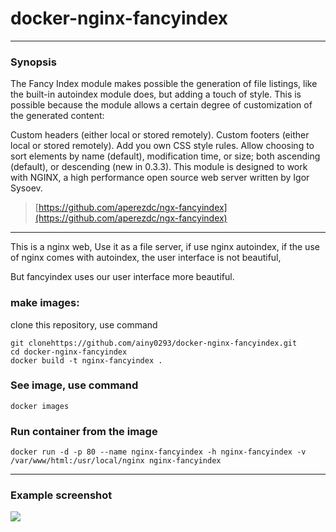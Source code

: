 # docker-nginx-fancyindex

***

### Synopsis

The Fancy Index module makes possible the generation of file listings, like the built-in autoindex module does, but adding a touch of style. This is possible because the module allows a certain degree of customization of the generated content:

Custom headers (either local or stored remotely).
Custom footers (either local or stored remotely).
Add you own CSS style rules.
Allow choosing to sort elements by name (default), modification time, or size; both ascending (default), or descending (new in 0.3.3).
This module is designed to work with NGINX, a high performance open source web server written by Igor Sysoev.

> [https://github.com/aperezdc/ngx-fancyindex](https://github.com/aperezdc/ngx-fancyindex)

***
This is a nginx web, Use it as a file server, if use nginx autoindex, if the use of nginx comes with autoindex,  the user interface is  not beautiful,

But fancyindex uses our user interface more beautiful.

### make images:

clone this repository, use command

	git clonehttps://github.com/ainy0293/docker-nginx-fancyindex.git
	cd docker-nginx-fancyindex
	docker build -t nginx-fancyindex .

### See image, use command

	docker images

### Run container from the image

	docker run -d -p 80 --name nginx-fancyindex -h nginx-fancyindex -v /var/www/html:/usr/local/nginx nginx-fancyindex

***

### Example screenshot

![ ](http://ocwljlzzv.bkt.clouddn.com/image/fancyindex.png)